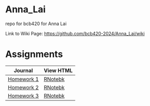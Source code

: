 # Anna_Lai
repo for bcb420 for Anna Lai

Link to Wiki Page: https://github.com/bcb420-2024/Anna_Lai/wiki


# Assignments

| Journal         | View HTML                                                                                           |
|-----------------|--------------------------------------------------------------------------------------------------------|
| [Homework 1](https://github.com/bcb420-2024/Anna_Lai/wiki/Assignment-%231-%E2%80%90-Data-set-selection-and-initial-Processing)       | [RNotebk](https://html-preview.github.io/?url=https://github.com/bcb420-2024/Anna_Lai/blob/main/A1_AnnaLai.html) |
| [Homework 2](https://github.com/bcb420-2024/Anna_Lai/wiki/Assignment-%232-%E2%80%90-Differential-Gene-expression-and-Preliminary-ORA)      | [RNotebk](https://html-preview.github.io/?url=https://github.com/bcb420-2024/Anna_Lai/blob/main/A2_AnnaLai.html) |
| [Homework 3](https://github.com/bcb420-2024/Anna_Lai/wiki/Assignment-%233-%E2%80%90-Data-set-Pathway-and-Network-Analysis)     | [RNotebk](https://html-preview.github.io/?url=https://github.com/bcb420-2024/Anna_Lai/blob/main/A3_AnnaLai.html) |
